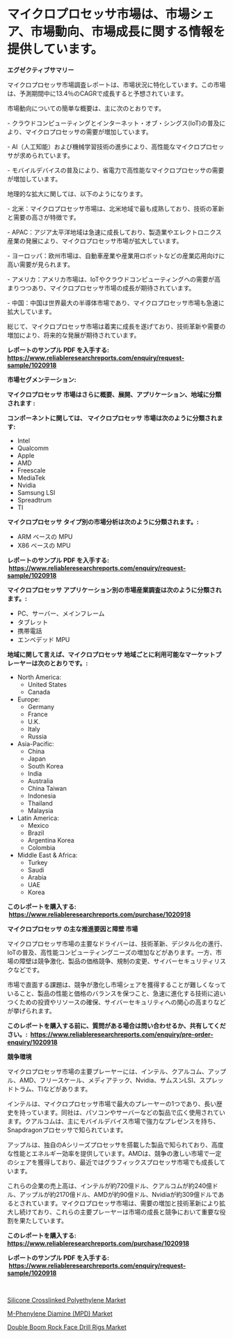 <p><h1>マイクロプロセッサ市場は、市場シェア、市場動向、市場成長に関する情報を提供しています。</h1></p><p><strong>エグゼクティブサマリー</strong></p>
<p><p>マイクロプロセッサ市場調査レポートは、市場状況に特化しています。この市場は、予測期間中に13.4％のCAGRで成長すると予想されています。</p><p>市場動向についての簡単な概要は、主に次のとおりです。</p><p>- クラウドコンピューティングとインターネット・オブ・シングス(IoT)の普及により、マイクロプロセッサの需要が増加しています。</p><p>- AI（人工知能）および機械学習技術の進歩により、高性能なマイクロプロセッサが求められています。</p><p>- モバイルデバイスの普及により、省電力で高性能なマイクロプロセッサの需要が増加しています。</p><p>地理的な拡大に関しては、以下のようになります。</p><p>- 北米：マイクロプロセッサ市場は、北米地域で最も成熟しており、技術の革新と需要の高さが特徴です。</p><p>- APAC：アジア太平洋地域は急速に成長しており、製造業やエレクトロニクス産業の発展により、マイクロプロセッサ市場が拡大しています。</p><p>- ヨーロッパ：欧州市場は、自動車産業や産業用ロボットなどの産業応用向けに高い需要が見られます。</p><p>- アメリカ：アメリカ市場は、IoTやクラウドコンピューティングへの需要が高まりつつあり、マイクロプロセッサ市場の成長が期待されています。</p><p>- 中国：中国は世界最大の半導体市場であり、マイクロプロセッサ市場も急速に拡大しています。</p><p>総じて、マイクロプロセッサ市場は着実に成長を遂げており、技術革新や需要の増加により、将来的な発展が期待されています。</p></p>
<p><strong>レポートのサンプル PDF を入手する: <a href="https://www.reliableresearchreports.com/enquiry/request-sample/1020918">https://www.reliableresearchreports.com/enquiry/request-sample/1020918</a></strong></p>
<p><strong>市場セグメンテーション:</strong></p>
<p><strong> マイクロプロセッサ 市場はさらに概要、展開、アプリケーション、地域に分類されます :</strong></p>
<p><strong>コンポーネントに関しては、 マイクロプロセッサ 市場は次のように分類されます: &nbsp;</strong></p>
<p><ul><li>Intel</li><li>Qualcomm</li><li>Apple</li><li>AMD</li><li>Freescale</li><li>MediaTek</li><li>Nvidia</li><li>Samsung LSI</li><li>Spreadtrum</li><li>TI</li></ul></p>
<p><strong> マイクロプロセッサ タイプ別の市場分析は次のように分類されます。:</strong></p>
<p><ul><li>ARM ベースの MPU</li><li>X86 ベースの MPU</li></ul></p>
<p><strong>レポートのサンプル PDF を入手する: &nbsp;<a href="https://www.reliableresearchreports.com/enquiry/request-sample/1020918">https://www.reliableresearchreports.com/enquiry/request-sample/1020918</a></strong></p>
<p><strong> マイクロプロセッサ アプリケーション別の市場産業調査は次のように分類されます。:</strong></p>
<p><ul><li>PC、サーバー、メインフレーム</li><li>タブレット</li><li>携帯電話</li><li>エンベデッド MPU</li></ul></p>
<p><strong>地域に関して言えば、マイクロプロセッサ 地域ごとに利用可能なマーケットプレーヤーは次のとおりです。:</strong></p>
<p><ul>
    <li>
        North America:
        <ul>
            <li>United States</li>
            <li>Canada</li>
        </ul>
    </li>
    <li>
        Europe:
        <ul>
            <li>Germany</li>
            <li>France</li>
            <li>U.K.</li>
            <li>Italy</li>
            <li>Russia</li>
        </ul>
    </li>
    <li>
        Asia-Pacific:
        <ul>
            <li>China</li>
            <li>Japan</li>
            <li>South Korea</li>
            <li>India</li>
            <li>Australia</li>
            <li>China Taiwan</li>
            <li>Indonesia</li>
            <li>Thailand</li>
            <li>Malaysia</li>
        </ul>
    </li>
    <li>
        Latin America:
        <ul>
            <li>Mexico</li>
            <li>Brazil</li>
            <li>Argentina Korea</li>
            <li>Colombia</li>
        </ul>
    </li>
    <li>
        Middle East & Africa:
        <ul>
            <li>Turkey</li>
            <li>Saudi</li>
            <li>Arabia</li>
            <li>UAE</li>
            <li>Korea</li>
        </ul>
    </li>
    </ul></p>
<p><strong>このレポートを購入する: &nbsp;<a href="https://www.reliableresearchreports.com/purchase/1020918">https://www.reliableresearchreports.com/purchase/1020918</a></strong></p>
<p><strong>マイクロプロセッサ の主な推進要因と障壁 市場</strong></p>
<p><p>マイクロプロセッサ市場の主要なドライバーは、技術革新、デジタル化の進行、IoTの普及、高性能コンピューティングニーズの増加などがあります。一方、市場の障壁は競争激化、製品の価格競争、規制の変更、サイバーセキュリティリスクなどです。</p><p>市場で直面する課題は、競争が激化し市場シェアを獲得することが難しくなっていること、製品の性能と価格のバランスを保つこと、急速に進化する技術に追いつくための投資やリソースの確保、サイバーセキュリティへの関心の高まりなどが挙げられます。</p></p>
<p><strong>このレポートを購入する前に、質問がある場合は問い合わせるか、共有してください。:&nbsp; <a href="https://www.reliableresearchreports.com/enquiry/pre-order-enquiry/1020918">https://www.reliableresearchreports.com/enquiry/pre-order-enquiry/1020918</a></strong></p>
<p><strong>競争環境</strong></p>
<p><p>マイクロプロセッサ市場の主要プレーヤーには、インテル、クアルコム、アップル、AMD、フリースケール、メディアテック、Nvidia、サムスンLSI、スプレッドトラム、TIなどがあります。</p><p>インテルは、マイクロプロセッサ市場で最大のプレーヤーの1つであり、長い歴史を持っています。同社は、パソコンやサーバーなどの製品で広く使用されています。クアルコムは、主にモバイルデバイス市場で強力なプレゼンスを持ち、Snapdragonプロセッサで知られています。</p><p>アップルは、独自のAシリーズプロセッサを搭載した製品で知られており、高度な性能とエネルギー効率を提供しています。AMDは、競争の激しい市場で一定のシェアを獲得しており、最近ではグラフィックスプロセッサ市場でも成長しています。</p><p>これらの企業の売上高は、インテルが約720億ドル、クアルコムが約240億ドル、アップルが約2170億ドル、AMDが約90億ドル、Nvidiaが約309億ドルであるとされています。マイクロプロセッサ市場は、需要の増加と技術革新により拡大し続けており、これらの主要プレーヤーは市場の成長と競争において重要な役割を果たしています。</p></p>
<p><strong>このレポートを購入する: &nbsp; <a href="https://www.reliableresearchreports.com/purchase/1020918">https://www.reliableresearchreports.com/purchase/1020918</a></strong></p>
<p><strong>レポートのサンプル PDF を入手する: &nbsp;<a href="https://www.reliableresearchreports.com/enquiry/request-sample/1020918">https://www.reliableresearchreports.com/enquiry/request-sample/1020918</a></strong><strong></strong></p>
<p>&nbsp;</p>
<p><p><a href="https://www.linkedin.com/pulse/silicone-crosslinked-polyethylene-market-share-amp-new-trends-yxl8e?trackingId=3l0NV0sXPVXNxSaf4rjOng%3D%3D">Silicone Crosslinked Polyethylene Market</a></p><p><a href="https://www.linkedin.com/pulse/m-phenylene-diamine-mpd-market-research-report-provides-zxjie?trackingId=0Bp9ygkTJTMbISCcrcECyw%3D%3D">M-Phenylene Diamine (MPD) Market</a></p><p><a href="https://www.linkedin.com/pulse/double-boom-rock-face-drill-rigs-market-size-reflecting-i7bwe?trackingId=nG80mR6umubBBsmhqEnPnA%3D%3D">Double Boom Rock Face Drill Rigs Market</a></p></p>